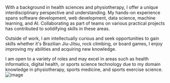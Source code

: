 With a background in health sciences and physiotherapy, I offer a unique interdisciplinary perspective and understanding. My hands-on experience spans software development, web development, data science, machine learning, and AI. Collaborating as part of teams on various practical projects has contributed to solidifying skills in these areas.

Outside of work, I am intellectually curious and seek opportunities to gain skills whether it's Brazilian Jiu-Jitsu, rock climbing, or board games, I enjoy improving my abilities and acquiring new knowledge.

I am open to a variety of roles and may excel in areas such as health informatics, digital health, or sports science technology due to my domain knowledge in physiotherapy, sports medicine, and sports exercise science.
![image](https://github.com/peterjmen/peterjmen/assets/102707709/c7875b36-1583-4579-bddd-62aba60ec8cc)
